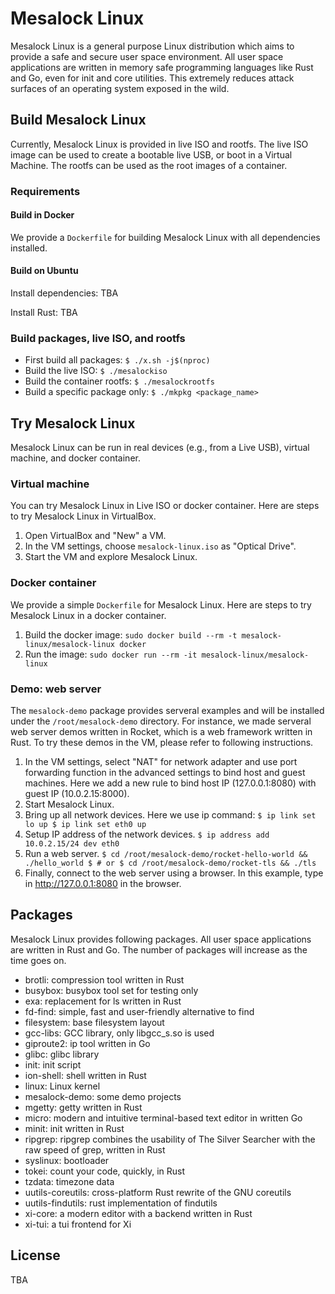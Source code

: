 # Mesalock Linux

Mesalock Linux is a general purpose Linux distribution which aims to provide a
safe and secure user space environment. All user space applications are written
in memory safe programming languages like Rust and Go, even for init and core
utilities. This extremely reduces attack surfaces of an operating system
exposed in the wild.

## Build Mesalock Linux

Currently, Mesalock Linux is provided in live ISO and rootfs. The live ISO image
can be used to create a bootable live USB, or boot in a Virtual Machine. The
rootfs can be used as the root images of a container.

### Requirements

#### Build in Docker

We provide a `Dockerfile` for building Mesalock Linux with all dependencies
installed.

#### Build on Ubuntu

Install dependencies: TBA

Install Rust: TBA

### Build packages, live ISO, and rootfs

  - First build all packages: `$ ./x.sh -j$(nproc)`
  - Build the live ISO: `$ ./mesalockiso`
  - Build the container rootfs: `$ ./mesalockrootfs`
  - Build a specific package only: `$ ./mkpkg <package_name>`

## Try Mesalock Linux

Mesalock Linux can be run in real devices (e.g., from a Live USB), virtual
machine, and docker container.

### Virtual machine

You can try Mesalock Linux in Live ISO or docker container. Here are steps to
try Mesalock Linux in VirtualBox.

  1. Open VirtualBox and "New" a VM.
  2. In the VM settings, choose `mesalock-linux.iso` as "Optical Drive".
  3. Start the VM and explore Mesalock Linux.

### Docker container

We provide a simple `Dockerfile` for Mesalock Linux. Here are steps to try
Mesalock Linux in a docker container.

  1. Build the docker image: `sudo docker build --rm -t mesalock-linux/mesalock-linux docker`
  2. Run the image: `sudo docker run --rm -it mesalock-linux/mesalock-linux`

### Demo: web server

The `mesalock-demo` package provides serveral examples and will be installed
under the `/root/mesalock-demo` directory. For instance, we made serveral
web server demos written in Rocket, which is a web framework written in Rust.
To try these demos in the VM, please refer to following instructions.

  1. In the VM settings, select "NAT" for network adapter and use port
     forwarding function in the advanced settings to bind host and guest
     machines. Here we add a new rule to bind host IP (127.0.0.1:8080) with
     guest IP (10.0.2.15:8000).
  2. Start Mesalock Linux.
  3. Bring up all network devices. Here we use ip command:
    ```
    $ ip link set lo up
    $ ip link set eth0 up
    ```
  4. Setup IP address of the network devices.
    ```
    $ ip address add 10.0.2.15/24 dev eth0
    ```
  5. Run a web server.
    ```
    $ cd /root/mesalock-demo/rocket-hello-world && ./hello_world
    $ # or
    $ cd /root/mesalock-demo/rocket-tls && ./tls
    ```
  6. Finally, connect to the web server using a browser. In this example, type
     in http://127.0.0.1:8080 in the browser.

## Packages

Mesalock Linux provides following packages. All user space applications are
written in Rust and Go. The number of packages will increase as the time goes
on.

  - brotli: compression tool written in Rust
  - busybox: busybox tool set for testing only
  - exa: replacement for ls written in Rust
  - fd-find: simple, fast and user-friendly alternative to find
  - filesystem: base filesystem layout
  - gcc-libs: GCC library, only libgcc_s.so is used
  - giproute2: ip tool written in Go
  - glibc: glibc library
  - init: init script
  - ion-shell: shell written in Rust
  - linux: Linux kernel
  - mesalock-demo: some demo projects
  - mgetty: getty written in Rust
  - micro: modern and intuitive terminal-based text editor in written Go
  - minit: init written in Rust
  - ripgrep: ripgrep combines the usability of The Silver Searcher with the raw
    speed of grep, written in Rust
  - syslinux: bootloader
  - tokei: count your code, quickly, in Rust
  - tzdata: timezone data
  - uutils-coreutils: cross-platform Rust rewrite of the GNU coreutils
  - uutils-findutils: rust implementation of findutils
  - xi-core: a modern editor with a backend written in Rust
  - xi-tui: a tui frontend for Xi

## License
TBA

